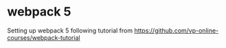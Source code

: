 # webpack 5 

Setting up webpack 5 following tutorial from https://github.com/vp-online-courses/webpack-tutorial
